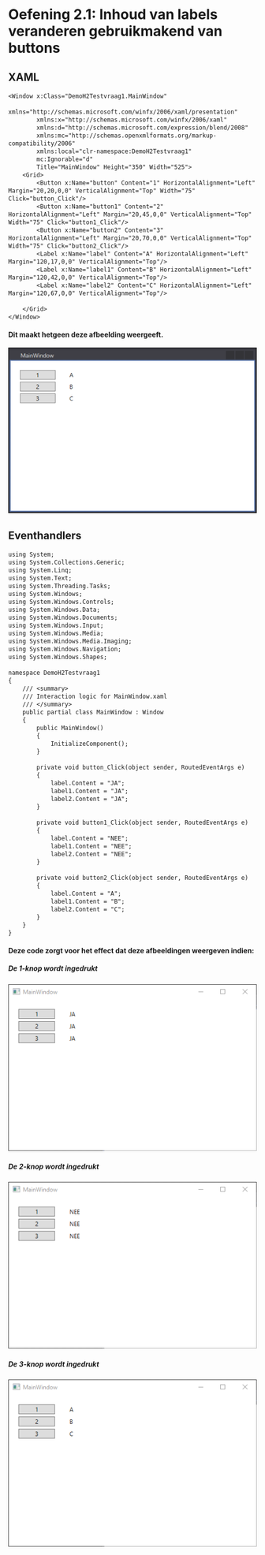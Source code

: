 # Oefening 2.1: Inhoud van labels veranderen gebruikmakend van buttons

## XAML

```
<Window x:Class="DemoH2Testvraag1.MainWindow"
        xmlns="http://schemas.microsoft.com/winfx/2006/xaml/presentation"
        xmlns:x="http://schemas.microsoft.com/winfx/2006/xaml"
        xmlns:d="http://schemas.microsoft.com/expression/blend/2008"
        xmlns:mc="http://schemas.openxmlformats.org/markup-compatibility/2006"
        xmlns:local="clr-namespace:DemoH2Testvraag1"
        mc:Ignorable="d"
        Title="MainWindow" Height="350" Width="525">
    <Grid>
        <Button x:Name="button" Content="1" HorizontalAlignment="Left" Margin="20,20,0,0" VerticalAlignment="Top" Width="75" Click="button_Click"/>
        <Button x:Name="button1" Content="2" HorizontalAlignment="Left" Margin="20,45,0,0" VerticalAlignment="Top" Width="75" Click="button1_Click"/>
        <Button x:Name="button2" Content="3" HorizontalAlignment="Left" Margin="20,70,0,0" VerticalAlignment="Top" Width="75" Click="button2_Click"/>
        <Label x:Name="label" Content="A" HorizontalAlignment="Left" Margin="120,17,0,0" VerticalAlignment="Top"/>
        <Label x:Name="label1" Content="B" HorizontalAlignment="Left" Margin="120,42,0,0" VerticalAlignment="Top"/>
        <Label x:Name="label2" Content="C" HorizontalAlignment="Left" Margin="120,67,0,0" VerticalAlignment="Top"/>

    </Grid>
</Window>
```
#### Dit maakt hetgeen deze afbeelding weergeeft.

![afbeelding](Hoofdstuk2Oef1/1.png)

## Eventhandlers

```
using System;
using System.Collections.Generic;
using System.Linq;
using System.Text;
using System.Threading.Tasks;
using System.Windows;
using System.Windows.Controls;
using System.Windows.Data;
using System.Windows.Documents;
using System.Windows.Input;
using System.Windows.Media;
using System.Windows.Media.Imaging;
using System.Windows.Navigation;
using System.Windows.Shapes;

namespace DemoH2Testvraag1
{
    /// <summary>
    /// Interaction logic for MainWindow.xaml
    /// </summary>
    public partial class MainWindow : Window
    {
        public MainWindow()
        {
            InitializeComponent();
        }

        private void button_Click(object sender, RoutedEventArgs e)
        {
            label.Content = "JA";
            label1.Content = "JA";
            label2.Content = "JA";
        }

        private void button1_Click(object sender, RoutedEventArgs e)
        {
            label.Content = "NEE";
            label1.Content = "NEE";
            label2.Content = "NEE";
        }

        private void button2_Click(object sender, RoutedEventArgs e)
        {
            label.Content = "A";
            label1.Content = "B";
            label2.Content = "C";
        }
    }
}
```

#### Deze code zorgt voor het effect dat deze afbeeldingen weergeven indien:

##### De 1-knop wordt ingedrukt

![1](Hoofdstuk2Oef1/2.png)

##### De 2-knop wordt ingedrukt

![2](Hoofdstuk2Oef1/3.png)

##### De 3-knop wordt ingedrukt

![3](Hoofdstuk2Oef1/4.png)

